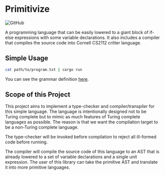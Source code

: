 # Primitivize

![GitHub](https://img.shields.io/github/license/SamChou19815/primitivize.svg)

A programming language that can be easily lowered to a giant block of if-else expressions with some
variable declarations. It also includes a compiler that compiles the source code into Cornell CS2112
critter language.

## Simple Usage

```bash
cat path/to/program.txt | cargo run
```

You can see the grammar definition [here](./src/pl.lalrpop).

## Scope of this Project

This project aims to implement a type-checker and compiler/transpiler for this simple language. The
language is intentionally designed not to be Turing complete but to mimic as much features of Turing
complete languages as possible. The reason is that we want the compilation target to be a non-Turing
complete language.

The type-checker will be invoked before compilation to reject all ill-formed code before running.

The compiler will compile the source code of this language to an AST that is already lowered to
a set of variable declarations and a single unit expression. The user of this library can take the
primitive AST and translate it into more primitive languages.
